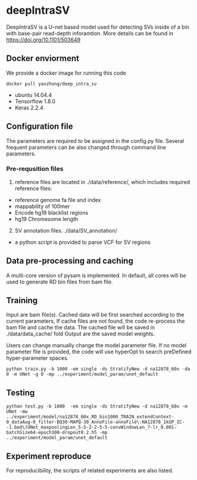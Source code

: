 # deepIntraSV
DeepIntraSV is a U-net based model used for detecting SVs inside of a bin with base-pair read-depth inforamtion.
More details can be found in https://doi.org/10.1101/503649

## Docker enviorment
We provide a docker image for running this code
```
docker pull yaozhong/deep_intra_sv
```
* ubuntu 14.04.4
* Tensorflow 1.8.0
* Keras 2.2.4

## Configuration file
The parameters are required to be assigned in the config.py file.
Several frequent parameters can be also changed through command line parameters.

### Pre-requsition files
1. reference files are located in ./data/reference/, which includes required reference files: 
* reference genome fa file and index
* mappability of 100mer
* Encode hg19 blacklist regions
* hg19 Chromesome length 

2. SV annotation files. ./data/SV_annotation/
* a python script is provided to parse VCF for SV regions

## Data pre-processing and caching
A multi-core version of pysam is implemented. In default, all cores will be used 
to generate RD bin files from bam file.



## Training
Input are bam file(s). Cached data will be first searched according to the current parameters,
If cache files are not found, the code re-process the bam file and cache the data.
The cached file will be saved in ./data/data_cache/ fold
Output are the saved model weights.

Users can change manually change the model parameter file.
If no model parameter file is provided, the code will use hyperOpt to search preDefined hyper-parameter spaces.

```
python train.py -b 1000 -em single -ds StratifyNew -d na12878_60x -da 0 -m UNet -g 0 -mp ../experiment/model_param/unet_default
```


## Testing
```
python test.py -b 1000  -em single -ds StratifyNew -d na12878_60x -m UNet -mw ../experiment/model/na12878_60x_RD_bin1000_TRAIN_extendContext-0_dataAug-0_filter-BQ30-MAPQ-30_AnnoFile-annoFile\:NA12878_1kGP_IC--1.bed\|UNet_maxpoolingLen_5-5-2-2-5-5-convWindowLen_7-lr_0.001-batchSize64-epoch100-dropout0.2.h5 -mp ../experiment/model_param/unet_default
```

## Experiment reproduce
For reproducibility, the scripts of related experiments are also listed.

